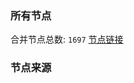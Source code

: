 ### 所有节点
合并节点总数: `1697`
[节点链接](https://raw.githubusercontent.com/rzhy1/11/master/sub/sub_merge_base64.txt)

### 节点来源
